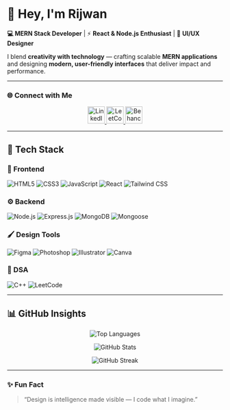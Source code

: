 # 👋 Hey, I'm Rijwan  

**💻 MERN Stack Developer** | ⚡ **React & Node.js Enthusiast** | 🎨 **UI/UX Designer**

I blend **creativity with technology** — crafting scalable **MERN applications** and designing **modern, user-friendly interfaces** that deliver impact and performance.

---

### 🌐 Connect with Me  
<p align="center">
  <a href="https://www.linkedin.com/in/rijwanln/" target="_blank">
    <img src="https://cdn.jsdelivr.net/gh/devicons/devicon/icons/linkedin/linkedin-original.svg" alt="LinkedIn" height="40" width="40"/>
  </a>
  <a href="https://leetcode.com/u/__rijwan/" target="_blank">
    <img src="https://upload.wikimedia.org/wikipedia/commons/1/19/LeetCode_logo_black.png" alt="LeetCode" height="40" width="40"/>
  </a>
  <a href="https://www.behance.net/rijwanhusain" target="_blank">
    <img src="https://img.shields.io/badge/Behance-0057FF?style=for-the-badge&logo=behance&logoColor=white" alt="Behance" height="40"/>
  </a>
</p>

---

## 🧠 Tech Stack  

### 🎨 Frontend  
![HTML5](https://img.shields.io/badge/HTML5-%23E34F26?style=for-the-badge&logo=html5&logoColor=white)
![CSS3](https://img.shields.io/badge/CSS3-%231572B6?style=for-the-badge&logo=css3&logoColor=white)
![JavaScript](https://img.shields.io/badge/JavaScript-%23F7DF1E?style=for-the-badge&logo=javascript&logoColor=black)
![React](https://img.shields.io/badge/React-%2361DAFB?style=for-the-badge&logo=react&logoColor=black)
![Tailwind CSS](https://img.shields.io/badge/Tailwind_CSS-%2306B6D4?style=for-the-badge&logo=tailwindcss&logoColor=white)

### ⚙️ Backend  
![Node.js](https://img.shields.io/badge/Node.js-%23339933?style=for-the-badge&logo=node.js&logoColor=white)
![Express.js](https://img.shields.io/badge/Express.js-%23404d59?style=for-the-badge&logo=express&logoColor=white)
![MongoDB](https://img.shields.io/badge/MongoDB-%2347A248?style=for-the-badge&logo=mongodb&logoColor=white)
![Mongoose](https://img.shields.io/badge/Mongoose-%23880000?style=for-the-badge&logo=mongoose&logoColor=white)

### 🖌️ Design Tools  
![Figma](https://img.shields.io/badge/Figma-%23F24E1E?style=for-the-badge&logo=figma&logoColor=white)
![Photoshop](https://img.shields.io/badge/Photoshop-%231876E7?style=for-the-badge&logo=adobe-photoshop&logoColor=white)
![Illustrator](https://img.shields.io/badge/Illustrator-%23FF9A00?style=for-the-badge&logo=adobe-illustrator&logoColor=white)
![Canva](https://img.shields.io/badge/Canva-%2300C4CC?style=for-the-badge&logo=canva&logoColor=white)

### 📘 DSA  
![C++](https://img.shields.io/badge/C++-%2300599C?style=for-the-badge&logo=c%2B%2B&logoColor=white)
![LeetCode](https://img.shields.io/badge/LeetCode-FFA116?style=for-the-badge&logo=leetcode&logoColor=black)

---

## 📊 GitHub Insights  
<p align="center">
  <img src="https://github-readme-stats.vercel.app/api/top-langs?username=rijwanofficials&show_icons=true&locale=en&layout=compact&theme=dracula" alt="Top Languages" />
</p>

<p align="center">
  <img src="https://github-readme-stats.vercel.app/api?username=rijwanofficials&show_icons=true&theme=dracula" alt="GitHub Stats" />
</p>

<p align="center">
  <img src="https://github-readme-streak-stats.herokuapp.com?user=rijwanofficials&theme=dracula" alt="GitHub Streak" />
</p>

---

### ✨ Fun Fact  
> “Design is intelligence made visible — I code what I imagine.”  
